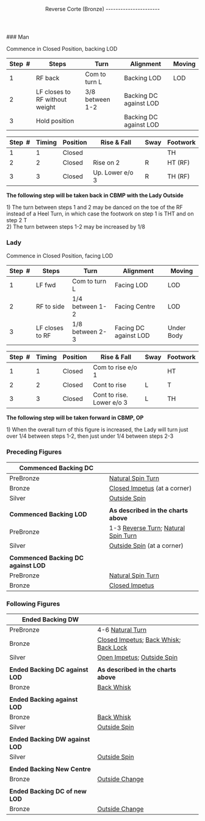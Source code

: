 <header>Reverse Corte (Bronze)
----------------------

 </header>### Man

Commence in Closed Position, backing LOD

 | **Step<span style="color:white">\_</span>\#** | **Steps** | **Turn** | **Alignment** | **Moving** |
|---|---|---|---|---|
| 1 | RF back | Com to turn L | Backing LOD | LOD |
| 2 | LF closes to RF without weight | 3/8 between 1-2 | Backing DC against LOD |  |
| 3 | Hold position |  | Backing DC against LOD |  |

 | **Step<span style="color:white">\_</span>\#** | **Timing** | **Position** | **Rise &amp; Fall** | **Sway** | **Footwork** |
|---|---|---|---|---|---|
| 1 | 1 | Closed |  |  | TH |
| 2 | 2 | Closed | Rise on 2 | R | HT (RF) |
| 3 | 3 | Closed | Up. Lower e/o 3 | R | TH (RF) |

**The following step will be taken back in CBMP with the Lady Outside**

1\) The turn between steps 1 and 2 may be danced on the toe of the RF instead of a Heel Turn, in which case the footwork on step 1 is THT and on step 2 T  
 2) The turn between steps 1-2 may be increased by 1/8

### Lady

Commence in Closed Position, facing LOD

 | **Step<span style="color:white">\_</span>\#** | **Steps** | **Turn** | **Alignment** | **Moving** |
|---|---|---|---|---|
| 1 | LF fwd | Com to turn L | Facing LOD | LOD |
| 2 | RF to side | 1/4 between 1-2 | Facing Centre | LOD |
| 3 | LF closes to RF | 1/8 between 2-3 | Facing DC against LOD | Under Body |

 | **Step<span style="color:white">\_</span>\#** | **Timing** | **Position** | **Rise &amp; Fall** | **Sway** | **Footwork** |
|---|---|---|---|---|---|
| 1 | 1 | Closed | Com to rise e/o 1 |  | HT |
| 2 | 2 | Closed | Cont to rise | L | T |
| 3 | 3 | Closed | Cont to rise. Lower e/o 3 | L | TH |

**The following step will be taken forward in CBMP, OP**

1\) When the overall turn of this figure is increased, the Lady will turn just over 1/4 between steps 1-2, then just under 1/4 between steps 2-3

### Preceding Figures

 | **Commenced Backing DC** |  |
|---|---|
| PreBronze | [Natural Spin Turn](spin_turn.md) |
| Bronze | [Closed Impetus](closed_impetus.md) (at a corner) |
| Silver | [Outside Spin](outside_spin.md) |
|  |  |
| **Commenced Backing LOD** | **As described in the charts above** |
| PreBronze | 1-3 [Reverse Turn](reverse_turn.md); [Natural Spin Turn](spin_turn.md) |
| Silver | [Outside Spin](outside_spin.md) (at a corner) |
|  |  |
| **Commenced Backing DC against LOD** |  |
| PreBronze | [Natural Spin Turn](spin_turn.md) |
| Bronze | [Closed Impetus](closed_impetus.md) |

### Following Figures

 | **Ended Backing DW** |  |
|---|---|
| PreBronze | 4-6 [Natural Turn](natural_turn.md) |
| Bronze | [Closed Impetus](closed_impetus.md); [Back Whisk](back_whisk.md); [Back Lock](back_lock.md) |
| Silver | [Open Impetus](open_impetus.md); [Outside Spin](outside_spin.md) |
|  |  |
| **Ended Backing DC against LOD** | **As described in the charts above** |
| Bronze | [Back Whisk](back_whisk.md) |
|  |  |
| **Ended Backing against LOD** |  |
| Bronze | [Back Whisk](back_whisk.md) |
| Silver | [Outside Spin](outside_spin.md) |
|  |  |
| **Ended Backing DW against LOD** |  |
| Silver | [Outside Spin](outside_spin.md) |
|  |  |
| **Ended Backing New Centre** |  |
| Bronze | [Outside Change](outside_change.md) |
|  |  |
| **Ended Backing DC of new LOD** |  |
| Bronze | [Outside Change](outside_change.md) |